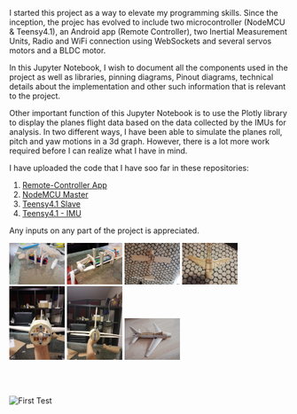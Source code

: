 I started this project as a way to elevate my programming skills. Since the inception, the projec has evolved to include two microcontroller (NodeMCU & Teensy4.1), an Android app (Remote Controller), two Inertial Measurement Units, Radio and WiFi connection using WebSockets and several servos motors and a BLDC motor. 

In this Jupyter Notebook, I wish to document all the components used in the project as well as libraries, pinning diagrams, Pinout diagrams, technical details about the implementation and other such information that is relevant to the project. 

Other important function of this Jupyter Notebook is to use the Plotly library to display the planes flight data based on the data collected by the IMUs for analysis. In two different ways, I have been able to simulate the planes roll, pitch and yaw motions in a 3d graph. However, there is a lot more work required before I can realize what I have in mind. 

I have uploaded the code that I have soo far in these repositories: 
1. [Remote-Controller App](https://github.com/SParishwad/Remote-Controller.git)
2. [NodeMCU Master](https://github.com/SParishwad/NodeMCU-Master.git)
3. [Teensy4.1 Slave](https://github.com/SParishwad/Teensy4.1-Slave.git)
4. [Teensy4.1 - IMU](https://github.com/SParishwad/Teensy4.1-10DOF_IMU.git)

Any inputs on any part of the project is appreciated. 

<p float="left">
  <img src="01_Images/Plane/Plane1.jpg" alt="How it started" width="100" />
  <img src="01_Images/Plane/Plane2.jpg" alt="Fuselage" width="100" /> 
  <img src="01_Images/Plane/Plane3.jpg" alt="Wings" width="100" />
  <img src="01_Images/Plane/Plane4.jpg" alt="Wings taking shape" width="100" />
  <img src="01_Images/Plane/Plane5.jpg" alt="Front" width="100" />
  <img src="01_Images/Plane/Plane6.jpg" alt="Rear" width="100" />
  <img src="01_Images/Plane/Plane7.jpg" alt="Almost complete" width="100" />
</p>
<br>
<br>

![First Test](01_Images/Plane/FirstTest.gif)